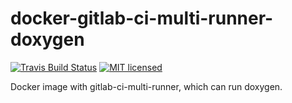 docker-gitlab-ci-multi-runner-doxygen
=====================================

[![Travis Build Status](https://travis-ci.org/hrektts/docker-gitlab-ci-multi-runner-doxygen.svg?branch=master)](https://travis-ci.org/hrektts/docker-gitlab-ci-multi-runner-doxygen)
[![MIT licensed](https://img.shields.io/badge/license-MIT-blue.svg)](./LICENSE)

Docker image with gitlab-ci-multi-runner, which can run doxygen.
